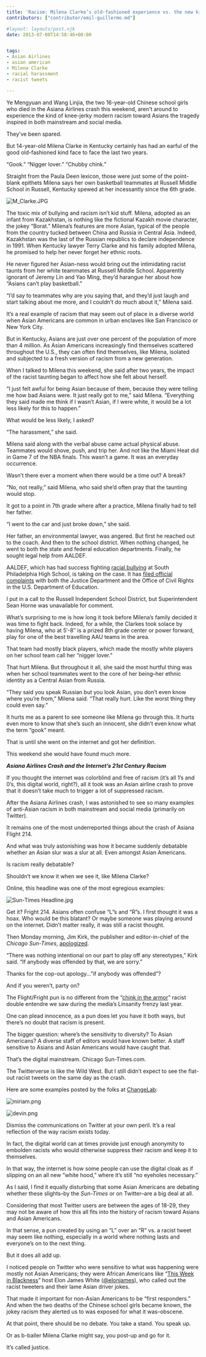 ```yaml
---
title: 'Racism: Milena Clarke’s old-fashioned experience vs. the new kind after the Asiana crash'
contributors: ["contributor/emil-guillermo.md"]

#layout: layouts/post.njk
date: 2013-07-08T14:58:46+00:00


tags:
- Asian Airlines
- asian american
- Milena Clarke
- racial harassment
- racist tweets

---
```


Ye Mengyuan and Wang Linjia, the two 16-year-old Chinese school girls who died in the Asiana Airlines crash this weekend, aren’t around to experience the kind of knee-jerky modern racism toward Asians the tragedy inspired in both mainstream and social media.

They’ve been spared.

But 14-year-old Milena Clarke in Kentucky certainly has had an earful of the good old-fashioned kind face to face the last two years.

“Gook.”  “Nigger lover.”  “Chubby chink.”

Straight from the Paula Deen lexicon, those were just some of the point-blank epithets Milena says her own basketball teammates at Russell Middle School in Russell, Kentucky spewed at her incessantly since the 6th grade.

![M_Clarke.JPG](/uploads/M_Clarke-thumb-600x399-895.jpg)

The toxic mix of bullying and racism isn’t kid stuff. Milena, adopted as an infant from Kazakhstan, is nothing like the fictional Kazakh movie character, the jokey “Borat.” Milena’s features are more Asian, typical of the people from the country tucked between China and Russia in Central Asia. Indeed, Kazakhstan was the last of the Russian republics to declare independence in 1991. When Kentucky lawyer Terry Clarke and his family adopted Milena, he promised to help her never forget her ethnic roots.

He never figured her Asian-ness would bring out the intimidating racist taunts from her white teammates at Russell Middle School. Apparently ignorant of Jeremy Lin and Yao Ming, they’d harangue her about how “Asians can’t play basketball.”

“I’d say to teammates why are you saying that, and they’d just laugh and start talking about me more, and I couldn’t do much about it,” Milena said.

It’s a real example of racism that may seem out of place in a diverse world when Asian Americans are common in urban enclaves like San Francisco or New York City.

But in Kentucky, Asians are just over one percent of the population of more than 4 million. As Asian Americans increasingly find themselves scattered throughout the U.S., they can often find themselves, like Milena, isolated and subjected to a fresh version of racism from a new generation.

When I talked to Milena this weekend, she said after two years, the impact of the racist taunting began to affect how she felt about herself.

“I just felt awful for being Asian because of them, because they were telling me how bad Asians were. It just really got to me,” said Milena. “Everything they said made me think if I wasn’t Asian, if I were white, it would be a lot less likely for this to happen.”

What would be less likely, I asked?

“The harassment,” she said.

Milena said along with the verbal abuse came actual physical abuse. Teammates would shove, push, and trip her. And not like the Miami Heat did in Game 7 of the NBA finals. This wasn’t a game. It was an everyday occurrence.

Wasn’t there ever a moment when there would be a time out? A break?

“No, not really,” said Milena, who said she’d often pray that the taunting would stop.

It got to a point in 7th grade where after a practice, Milena finally had to tell her father.

“I went to the car and just broke down,” she said.

Her father, an environmental lawyer, was angered. But first he reached out to the coach. And then to the school district. When nothing changed, he went to both the state and federal education departments. Finally, he sought legal help from AALDEF.

AALDEF, which has had success fighting [racial bullying](https://www.washingtonpost.com/wp-dyn/content/article/2010/12/15/AR2010121506380_pf.html) at South Philadelphia High School, is taking on the case. It has [filed official complaints](/press-release/civil-rights-group-files-racial-harassment-complaint-on-behalf-of-asian-middle-school-basketball-pla/) with both the Justice Department and the Office of Civil Rights in the U.S. Department of Education.

I put in a call to the Russell Independent School District, but Superintendent Sean Horne was unavailable for comment.

What’s surprising to me is how long it took before Milena’s family decided it was time to fight back. Indeed, for a while, the Clarkes took solace by having Milena, who at 5′-8″ is a prized 8th grade center or power forward, play for one of the best travelling AAU teams in the area.

That team had mostly black players, which made the mostly white players on her school team call her “nigger lover.”

That hurt Milena. But throughout it all, she said the most hurtful thing was when her school teammates went to the core of her being–her ethnic identity as a Central Asian from Russia.

“They said you speak Russian but you look Asian, you don’t even know where you’re from,” Milena said. “That really hurt. Like the worst thing they could even say.”

It hurts me as a parent to see someone like Milena go through this. It hurts even more to know that she’s such an innocent, she didn’t even know what the term “gook” meant.

That is until she went on the internet and got her definition.

This weekend she would have found much more.

_**Asiana Airlines Crash and the Internet’s 21st Century Racism**_

If you thought the internet was colorblind and free of racism (it’s all 1’s and 0’s, this digital world, right?), all it took was an Asian airline crash to prove that it doesn’t take much to trigger a lot of suppressed racism.

After the Asiana Airlines crash, I was astonished to see so many examples of anti-Asian racism in both mainstream and social media (primarily on Twitter).

It remains one of the most underreported things about the crash of Asiana Flight 214.

And what was truly astonishing was how it became suddenly debatable whether an Asian slur was a slur at all. Even amongst Asian Americans.

Is racism really debatable?

Shouldn’t we know it when we see it, like Milena Clarke?

Online, this headline was one of the most egregious examples:

![Sun-Times Headline.jpg](/uploads/Sun-Times%20Headline.jpg)

Get it? Fright 214. Asians often confuse “L”s and “R”s. I first thought it was a hoax. Who would be this blatant? Or maybe someone was playing around on the internet. Didn’t matter really, it was still a racist thought.

Then Monday morning, Jim Kirk, the publisher and editor-in-chief of the _Chicago Sun-Times_, [apologized](https://jimromenesko.com/2013/07/08/sun-times-editor-apologizes-to-anyone-offended-by-fright-214-headline/).

“There was nothing intentional on our part to play off any stereotypes,” Kirk said. “If anybody was offended by that, we are sorry.”

Thanks for the cop-out apology…”if anybody was offended”?

And if you weren’t, party on?

The Flight/Fright pun is no different from the “[chink in the armor](https://www.reuters.com/article/2012/02/20/idUS343235232820120220)” racist double entendre we saw during the media’s Linsanity frenzy last year.

One can plead innocence, as a pun does let you have it both ways, but there’s no doubt that racism is present.

The bigger question: where’s the sensitivity to diversity? To Asian Americans? A diverse staff of editors would have known better. A staff sensitive to Asians and Asian Americans would have caught that.

That’s the digital mainstream. Chicago Sun-Times.com.

The Twitterverse is like the Wild West. But I still didn’t expect to see the flat-out racist tweets on the same day as the crash.

Here are some examples posted by the folks at [ChangeLab](https://www.changelabinfo.com/):

![miriam.png](/uploads/miriam.png)

![devin.png](/uploads/devin.png)

Dismiss the communications on Twitter at your own peril. It’s a real reflection of the way racism exists today.

In fact, the digital world can at times provide just enough anonymity to embolden racists who would otherwise suppress their racism and keep it to themselves.

In that way, the internet is how some people can use the digital cloak as if slipping on an all new “white hood,” where it’s still “no eyeholes necessary.”

As I said, I find it equally disturbing that some Asian Americans are debating whether these slights–by the _Sun-Times_ or on Twitter–are a big deal at all.

Considering that most Twitter users are between the ages of 18-29, they may not be aware of how this all fits into the history of racism toward Asians and Asian Americans.

In that sense, a pun created by using an “L” over an “R” vs. a racist tweet may seem like nothing, especially in a world where nothing lasts and everyone’s on to the next thing.

But it does all add up.

I noticed people on Twitter who were sensitive to what was happening were mostly not Asian Americans; they were African Americans like “[This Week in Blackness](https://thisweekinblackness.com/)” host Elon James White ([@elonjames](https://twitter.com/elonjames)), who called out the racist tweeters and their lame Asian driver jokes.

That made it important for non-Asian Americans to be “first responders.” And when the two deaths of the Chinese school girls became known, the jokey racism they alerted us to was exposed for what it was–obscene.

At that point, there should be no debate. You take a stand. You speak up.

Or as b-baller Milena Clarke might say, you post-up and go for it.

It’s called justice.
